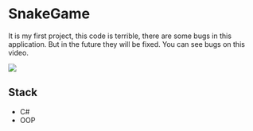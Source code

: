 # SnakeGame
It is my first project, this code is terrible, there are some bugs in this application. But in the future they will be fixed.
You can see bugs on this video.

![](src/Preview.gif)

## Stack
 - C#
 - OOP
